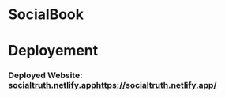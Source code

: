 # SocialBook
# Deployement
### Deployed Website: [socialtruth.netlify.app](https://socialtruth.netlify.app/)https://socialtruth.netlify.app/
